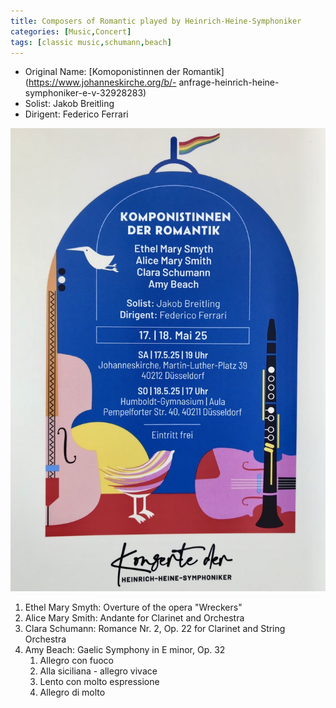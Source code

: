 ```yaml
---
title: Composers of Romantic played by Heinrich-Heine-Symphoniker
categories: [Music,Concert]
tags: [classic music,schumann,beach]
---
```


- Original Name: [Komoponistinnen der Romantik](https://www.johanneskirche.org/b/- anfrage-heinrich-heine-symphoniker-e-v-32928283)
- Solist: Jakob Breitling
- Dirigent: Federico Ferrari

![Composers of Romantic](composers_of_romantic.jpg)

1. Ethel Mary Smyth: Overture of the opera "Wreckers"
2. Alice Mary Smith: Andante for Clarinet and Orchestra
3. Clara Schumann: Romance Nr. 2, Op. 22 for Clarinet and String Orchestra
4. Amy Beach: Gaelic Symphony in E minor, Op. 32
    1. Allegro con fuoco
    2. Alla siciliana - allegro vivace
    3. Lento con molto espressione
    4. Allegro di molto 

